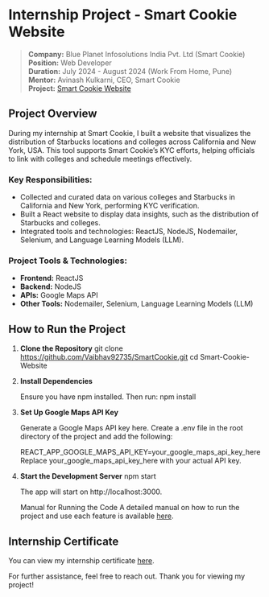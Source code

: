 # Internship Project - Smart Cookie Website
> **Company:** Blue Planet Infosolutions India Pvt. Ltd (Smart Cookie)  
> **Position:** Web Developer  
> **Duration:** July 2024 - August 2024 (Work From Home, Pune)  
> **Mentor:** Avinash Kulkarni, CEO, Smart Cookie  
> **Project:** [Smart Cookie Website](https://github.com/Vaibhav92735/SmartCookie)

## Project Overview
During my internship at Smart Cookie, I built a website that visualizes the distribution of Starbucks locations and colleges across California and New York, USA. This tool supports Smart Cookie’s KYC efforts, helping officials to link with colleges and schedule meetings effectively.

### Key Responsibilities:
- Collected and curated data on various colleges and Starbucks in California and New York, performing KYC verification.
- Built a React website to display data insights, such as the distribution of Starbucks and colleges.
- Integrated tools and technologies: ReactJS, NodeJS, Nodemailer, Selenium, and Language Learning Models (LLM).

### Project Tools & Technologies:
- **Frontend:** ReactJS
- **Backend:** NodeJS
- **APIs:** Google Maps API
- **Other Tools:** Nodemailer, Selenium, Language Learning Models (LLM)  

## How to Run the Project

1. **Clone the Repository**
   git clone https://github.com/Vaibhav92735/SmartCookie.git
   cd Smart-Cookie-Website

2. **Install Dependencies**

    Ensure you have npm installed. Then run:
    npm install

3. **Set Up Google Maps API Key**

    Generate a Google Maps API key here.
    Create a .env file in the root directory of the project and add the following:
   
    REACT_APP_GOOGLE_MAPS_API_KEY=your_google_maps_api_key_here
    Replace your_google_maps_api_key_here with your actual API key.

4. **Start the Development Server**
    npm start

    The app will start on http://localhost:3000.

    Manual for Running the Code A detailed manual on how to run the project and use each feature is available [here](https://docs.google.com/document/d/1pp1lx2FtlQDA4mqixj1kagDwYwfGRX34fmlTKEWyo60/edit?usp=sharing).

## Internship Certificate

You can view my internship certificate [here](https://drive.google.com/file/d/1_3K8mGUA0ESLf4Qq4heEdGtqfV8jhpQ-/view?usp=drive_link).

For further assistance, feel free to reach out. Thank you for viewing my project!
